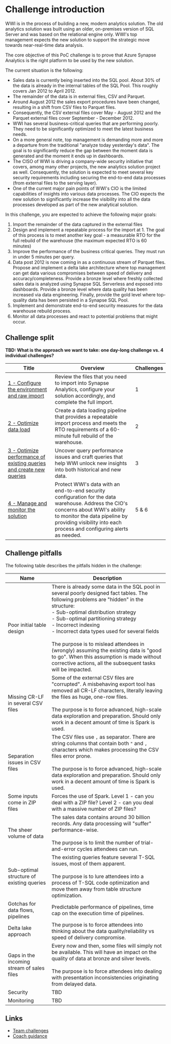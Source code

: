 # Challenge introduction

WWI is in the process of building a new, modern analytics solution. The old analytics solution was built using an older, on-premises version of SQL Server and was based on the relational engine only. WWI's top management expects the new solution to support the strategic move towards near-real-time data analysis.

The core objective of this PoC challenge is to prove that Azure Synapse Analytics is the right platform to be used by the new solution.

The current situation is the following:

- Sales data is currently being inserted into the SQL pool. About 30% of the data is already in the internal tables of the SQL Pool. This roughly covers Jan 2012 to April 2012.
- The remainder of the data is in external files, CSV and Parquet.
- Around August 2012 the sales export procedures have been changed, resulting in a shift from CSV files to Parquet files.
- Consequently, the CSV external files cover May - August 2012 and the Parquet external files cover September - December 2012.
- WWI has several business-critical queries that are performing poorly. They need to be significantly optimized to meet the latest business needs.
- On a more general note, top management is demanding more and more a departure from the traditional "analyze today yesterday's data". The goal is to significantly reduce the gap between the moment data is generated and the moment it ends up in dashboards.
- The CISO of WWI is driving a company-wide security initiative that covers, among many other projects, the new analytics solution project as well. Consequently, the solution is expected to meet several key security requirements including securing the end-to-end data processes (from external files to the serving layer).
- One of the current major pain points of WWI's CIO is the limited capabilities of insights into various data processes. The CIO expects the new solution to significantly increase the visibility into all the data processes developed as part of the new analytical solution.

In this challenge, you are expected to achieve the following major goals:

1. Import the remainder of the data captured in the external files
2. Design and implement a repeatable process for the import at 1. The goal of this process is to meet another key goal - a measurable RTO for the full rebuild of the warehouse (the maximum expected RTO is 60 minutes)
3. Improve the performance of the business critical queries. They must run in under 5 minutes per query.
4. Data post 2012 is now coming in as a continuous stream of Parquet files. Propose and implement a delta lake architecture where top management can get data various compromises between speed of delivery and accuracy/completeness. Provide a bronze level where freshly collected sales data is analyzed using Synapse SQL Serverless and exposed into dashboards. Provide a bronze level where data quality has been increased via data engineering. Finally, provide the gold level where top-quality data has been persisted in a Synapse SQL Pool.
5. Implement and demonstrate end-to-end security measures for the data warehouse rebuild process.
6. Monitor all data processes and react to potential problems that might occur.

## Challenge split

**TBD: What is the approach we want to take: one day-long challenge vs. 4 individual challenges?**

| Title | Overview | Challenges |
| ---| --- | --- |
| [1 - Configure the environment and raw import](challenges.md#1---configure-the-environment-and-raw-import) | Review the files that you need to import into Synapse Analytics, configure your solution accordingly, and complete the full import. | 1 |
| [2 - Optimize data load](challenges.md#2---optimize-data-load) | Create a data loading pipeline that provides a repeatable import process and meets the RTO requirements of a 60-minute full rebuild of the warehouse. | 2 |
| [3 - Optimize performance of existing queries and create new queries](challenges.md#3---optimize-performance-of-existing-queries-and-create-new-queries) | Uncover query performance issues and craft queries that help WWI unlock new insights into both historical and new data. | 3 |
| [4 - Manage and monitor the solution](challenges.md#4---manage-and-monitor-the-solution) | Protect WWI's data with an end-to-end security configuration for the data warehouse. Address the CIO's concerns about WWI's ability to monitor the data pipeline by providing visibility into each process and configuring alerts as needed. | 5 & 6 |

## Challenge pitfalls

The following table describes the pitfalls hidden in the challenge:

| Name | Description |
| --- | --- |
| Poor initial table design | There is already some data in the SQL pool in several poorly designed fact tables. The following problems are "hidden" in the structure: <br>- Sub-optimal distribution strategy<br>- Sub-optimal partitioning strategy<br>- Incorrect indexing<br>- Incorrect data types used for several fields<br><br> The purpose is to mislead attendees in (wrongly) assuming the existing data is "good to go". When this assumption is made without corrective actions, all the subsequent tasks will be impacted. |
| Missing CR-LF in several CSV files | Some of the external CSV files are "corrupted". A misbehaving export tool has removed all CR-LF characters, literally leaving the files as huge, one-row files.<br><br>The purpose is to force advanced, high-scale data exploration and preparation. Should only work in a decent amount of time is Spark is used. |
| Separation issues in CSV files | The CSV files use `,` as separator. There are string columns that contain both `"` and `,` characters which makes processing the CSV files error prone.<br><br>The purpose is to force advanced, high-scale data exploration and preparation. Should only work in a decent amount of time is Spark is used. |
| Some inputs come in ZIP files | Forces the use of Spark. Level 1 - can you deal with a ZIP file? Level 2 - can you deal with a massive number of ZIP files? |
| The sheer volume of data | The sales data contains around 30 billion records. Any data processing will "suffer" performance-wise.<br><br>The purpose is to limit the number of trial-and-error cycles attendees can run. |
| Sub-optimal structure of existing queries | The existing queries feature several T-SQL issues, most of them apparent.<br><br>The purpose is to lure attendees into a process of T-SQL code optimization and move them away from table structure optimization. |
| Gotchas for data flows, pipelines | Predictable performance of pipelines, time cap on the execution time of pipelines. |
| Delta lake approach | The purpose is to force attendees into thinking about the data quality/reliability vs speed of delivery compromise. |
| Gaps in the incoming stream of sales files | Every now and then, some files will simply not be available. This will have an impact on the quality of data at bronze and silver levels.<br><br>The purpose is to force attendees into dealing with presentation inconsistencies originating from delayed data. |
| Security | TBD |
| Monitoring | TBD |

## Links

- [Team challenges](challenges.md)
- [Coach guidance](coach-guidance.md)

